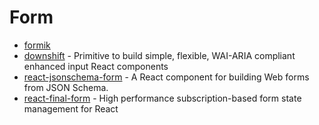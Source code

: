 # Form

- [formik](https://github.com/jaredpalmer/formik)
- [downshift](https://github.com/downshift-js/downshift) - Primitive to build simple, flexible, WAI-ARIA compliant enhanced input React components 
- [react-jsonschema-form](https://github.com/rjsf-team/react-jsonschema-form) - A React component for building Web forms from JSON Schema.
- [react-final-form](https://github.com/final-form/react-final-form) - High performance subscription-based form state management for React
